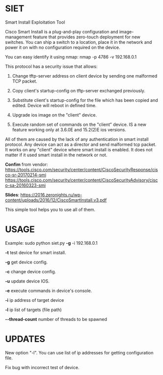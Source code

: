 # SIET

Smart Install Exploitation Tool

Cisco Smart Install is a plug-and-play configuration and image-management feature that provides zero-touch deployment for new switches. You can ship a switch to a location, place it in the network and power it on with no configuration required on the device.

You can easy identify it using nmap: 
nmap -p 4786 -v 192.168.0.1

This protocol has a security issue that allows:

1. Change tftp-server address on client device by sending one malformed TCP packet.

2. Copy client's startup-config on tftp-server exchanged previously.

3. Substitute client's startup-config for the file which has been copied and edited. Device will reboot in defined time.

4. Upgrade ios image on the "client" device.

5. Execute random set of commands on the "client" device. IS a new feature working only at 3.6.0E and 15.2(2)E ios versions. 


All of them are caused by the lack of any authentication in smart install protocol. Any device can act as a director and send malformed tcp packet. It works on any "client" device where smart install is enabled. It does not matter if it used smart install in the network or not.

**Confim** from vendor: https://tools.cisco.com/security/center/content/CiscoSecurityResponse/cisco-sr-20170214-smi
                        https://tools.cisco.com/security/center/content/CiscoSecurityAdvisory/cisco-sa-20160323-smi

**Slides**: https://2016.zeronights.ru/wp-content/uploads/2016/12/CiscoSmartInstall.v3.pdf

This simple tool helps you to use all of them.


# USAGE

Example: sudo python siet.py **-g** -i 192.168.0.1

  **-t**  test device for smart install.
  
  **-g**  get device config.
  
  **-c**  change device config.
  
  **-u**  update device IOS.
  
  **-e**  execute commands in device's console.

  **-i** ip address of target device

  **-l** ip list of targets (file path)
  
  **--thread-count** number of threads to be spawned


# UPDATES

New option "-l". You can use list of ip addresses for getting configuration file.

Fix bug with incorrect test of device.
